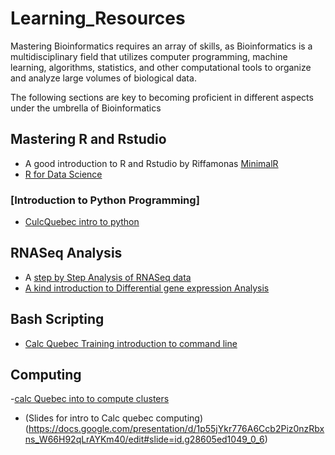 # Learning_Resources  
Mastering Bioinformatics requires an array of skills, as Bioinformatics is a multidisciplinary field that utilizes computer programming, machine learning,  algorithms, statistics, and other computational tools to organize and analyze large volumes of biological data.  


The following sections are key to becoming proficient in different aspects under the umbrella of Bioinformatics  

## Mastering R and Rstudio  
- A good introduction to R and Rstudio by Riffamonas [MinimalR](https://riffomonas.org/minimalR/)
- [R for Data Science](https://r4ds.hadley.nz/)

### [Introduction to Python Programming]
- [CulcQuebec intro to python](https://swcarpentry.github.io/python-novice-inflammation/)

  
## RNASeq Analysis
- A [step by Step Analysis of RNASeq data](https://github.com/CebolaLab/RNA-seq)
- [A kind introduction to Differential gene expression Analysis](https://ucdavis-bioinformatics-training.github.io/2022-April-GGI-DE-in-R/data_analysis/DE_Analysis_with_quizzes_fixed)

## Bash Scripting
- [Calc Quebec Training introduction to command line](https://swcarpentry.github.io/shell-novice/)

## Computing
  -[calc Quebec into to compute clusters](https://docs.google.com/presentation/d/1p55jYkr776A6Ccb2Piz0nzRbxns_W66H92qLrAYKm40/edit#slide=id.g113d7e50498_0_368)
  - (Slides for intro to Calc quebec computing)(https://docs.google.com/presentation/d/1p55jYkr776A6Ccb2Piz0nzRbxns_W66H92qLrAYKm40/edit#slide=id.g28605ed1049_0_6) 
